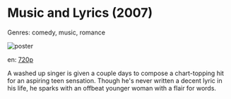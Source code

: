 # Music and Lyrics (2007)

Genres: comedy, music, romance

![poster](http://image.tmdb.org/t/p/w500/jhv9qSAuwGkzVj1pSnu3HQBb8Qe.jpg)

en:
  [720p](magnet:?xt=urn:btih:68102E4134E0282027D5E3BE65C3794120857725&tr=udp://glotorrents.pw:6969/announce&tr=udp://tracker.opentrackr.org:1337/announce&tr=udp://torrent.gresille.org:80/announce&tr=udp://tracker.openbittorrent.com:80&tr=udp://tracker.coppersurfer.tk:6969&tr=udp://tracker.leechers-paradise.org:6969&tr=udp://p4p.arenabg.ch:1337&tr=udp://tracker.internetwarriors.net:1337)
  


A washed up singer is given a couple days to compose a chart-topping hit for an aspiring teen sensation. Though he's never written a decent lyric in his life, he sparks with an offbeat younger woman with a flair for words.